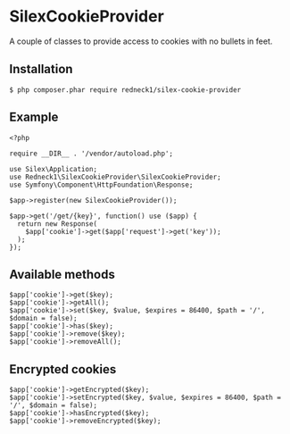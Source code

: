 # SilexCookieProvider
A couple of classes to provide access to cookies with no bullets in feet.

## Installation

```
$ php composer.phar require redneck1/silex-cookie-provider
```

## Example

```
<?php

require __DIR__ . '/vendor/autoload.php';

use Silex\Application;
use Redneck1\SilexCookieProvider\SilexCookieProvider;
use Symfony\Component\HttpFoundation\Response;

$app->register(new SilexCookieProvider());

$app->get('/get/{key}', function() use ($app) {
  return new Response(
    $app['cookie']->get($app['request']->get('key'));
  );
});
```

## Available methods

```
$app['cookie']->get($key);
$app['cookie']->getAll();
$app['cookie']->set($key, $value, $expires = 86400, $path = '/', $domain = false);
$app['cookie']->has($key);
$app['cookie']->remove($key);
$app['cookie']->removeAll();
```

## Encrypted cookies

```
$app['cookie']->getEncrypted($key);
$app['cookie']->setEncrypted($key, $value, $expires = 86400, $path = '/', $domain = false);
$app['cookie']->hasEncrypted($key);
$app['cookie']->removeEncrypted($key);
```

